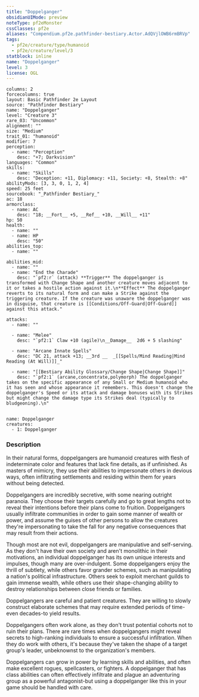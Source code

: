 ```yaml
---
title: "Doppelganger"
obsidianUIMode: preview
noteType: pf2eMonster
cssClasses: pf2e
aliases: "Compendium.pf2e.pathfinder-bestiary.Actor.AdQVjlOWB6rmBRVp" 
tags:
  - pf2e/creature/type/humanoid
  - pf2e/creature/level/3
statblock: inline
name: "Doppelganger"
level: 3
license: OGL
---
```


```statblock
columns: 2
forcecolumns: true
layout: Basic Pathfinder 2e Layout
source: "Pathfinder Bestiary"
name: "Doppelganger"
level: "Creature 3"
rare_03: "Uncommon"
alignment: ""
size: "Medium"
trait_01: "humanoid"
modifier: 7
perception:
  - name: "Perception"
    desc: "+7; Darkvision"
languages: "Common"
skills:
  - name: "Skills"
    desc: "Deception: +11, Diplomacy: +11, Society: +8, Stealth: +8"
abilityMods: [3, 3, 0, 1, 2, 4]
speed: 25 feet
sourcebook: "_Pathfinder Bestiary_"
ac: 18
armorclass:
  - name: AC
    desc: "18; __Fort__ +5, __Ref__ +10, __Will__ +11"
hp: 50
health:
  - name: ""
  - name: HP
    desc: "50"
abilities_top:
  - name: ""

abilities_mid:
  - name: ""
  - name: "End the Charade"
    desc: "`pf2:r` (attack) **Trigger** The doppelganger is transformed with Change Shape and another creature moves adjacent to it or takes a hostile action against it.\n**Effect** The doppelganger reverts to its natural form and can make a Strike against the triggering creature. If the creature was unaware the doppelganger was in disguise, that creature is [[Conditions/Off-Guard|Off-Guard]] against this attack."

attacks:
  - name: ""

  - name: "Melee"
    desc: "`pf2:1` Claw +10 (agile)\n__Damage__  2d6 + 5 slashing"

  - name: "Arcane Innate Spells"
    desc: "DC 21, attack +13; __3rd __  _[[Spells/Mind Reading|Mind Reading (At Will)]]_"

  - name: "[[Bestiary Ability Glossary/Change Shape|Change Shape]]"
    desc: "`pf2:1` (arcane,concentrate,polymorph) The doppelganger takes on the specific appearance of any Small or Medium humanoid who it has seen and whose appearance it remembers. This doesn't change the doppelganger's Speed or its attack and damage bonuses with its Strikes but might change the damage type its Strikes deal (typically to bludgeoning).\n"
 
```

```encounter-table
name: Doppelganger
creatures:
  - 1: Doppelganger
```


### Description
In their natural forms, doppelgangers are humanoid creatures with flesh of indeterminate color and features that lack fine details, as if unfinished. As masters of mimicry, they use their abilities to impersonate others in devious ways, often infiltrating settlements and residing within them for years without being detected.

Doppelgangers are incredibly secretive, with some nearing outright paranoia. They choose their targets carefully and go to great lengths not to reveal their intentions before their plans come to fruition. Doppelgangers usually infiltrate communities in order to gain some manner of wealth or power, and assume the guises of other persons to allow the creatures they're impersonating to take the fall for any negative consequences that may result from their actions.

Though most are not evil, doppelgangers are manipulative and self-serving. As they don't have their own society and aren't monolithic in their motivations, an individual doppelganger has its own unique interests and impulses, though many are over-indulgent. Some doppelgangers enjoy the thrill of subtlety, while others favor grander schemes, such as manipulating a nation's political infrastructure. Others seek to exploit merchant guilds to gain immense wealth, while others use their shape-changing ability to destroy relationships between close friends or families.

Doppelgangers are careful and patient creatures. They are willing to slowly construct elaborate schemes that may require extended periods of time-even decades-to yield results.

Doppelgangers often work alone, as they don't trust potential cohorts not to ruin their plans. There are rare times when doppelgangers might reveal secrets to high-ranking individuals to ensure a successful infiltration. When they do work with others, it's because they've taken the shape of a target group's leader, unbeknownst to the organization's members.

Doppelgangers can grow in power by learning skills and abilities, and often make excellent rogues, spellcasters, or fighters. A doppelganger that has class abilities can often effectively infiltrate and plague an adventuring group as a powerful antagonist-but using a doppelganger like this in your game should be handled with care.
